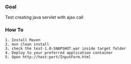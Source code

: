 ### Goal
Test creating java servlet with ajax call

### How To 

```
1. Install Maven
2. mvn clean install
3. check the test-1.0-SNAPSHOT.war inside target folder
4. Deploy to your preferred application container
5. Open http://host:port/InputForm.html
```

